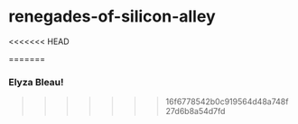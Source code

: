 # renegades-of-silicon-alley

<<<<<<< HEAD

=======
### Elyza Bleau!
>>>>>>> 16f6778542b0c919564d48a748f27d6b8a54d7fd
